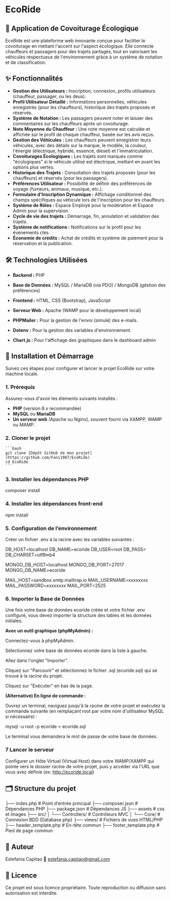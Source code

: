 # EcoRide

## 🚗 Application de Covoiturage Écologique

EcoRide est une plateforme web innovante conçue pour faciliter le covoiturage en mettant l'accent sur l'aspect écologique. Elle connecte chauffeurs et passagers pour des trajets partagés, tout en valorisant les véhicules respectueux de l'environnement grâce à un système de notation et de classification.

## ✨ Fonctionnalités

- **Gestion des Utilisateurs :** Inscription, connexion, profils utilisateurs (chauffeur, passager, ou les deux).
- **Profil Utilisateur Détaillé :** Informations personnelles, véhicules enregistrés (pour les chauffeurs), historique des trajets proposés et réservés.
- **Système de Notation :** Les passagers peuvent noter et laisser des commentaires sur les chauffeurs après un covoiturage.
- **Note Moyenne du Chauffeur :** Une note moyenne est calculée et affichée sur le profil de chaque chauffeur, basée sur les avis reçus.
- **Gestion des Véhicules :** Les chauffeurs peuvent enregistrer leurs véhicules, avec des détails sur la marque, le modèle, la couleur, l'énergie (électrique, hybride, essence, diesel) et l'immatriculation.
- **Covoiturages Écologiques :** Les trajets sont marqués comme "écologiques" si le véhicule utilisé est électrique, mettant en avant les options plus vertes.
- **Historique des Trajets :** Consultation des trajets proposés (pour les chauffeurs) et réservés (pour les passagers).
- **Préférences Utilisateur :** Possibilité de définir des préférences de voyage (fumeurs, animaux, musique, etc.).
- **Formulaire d'Inscription Dynamique :** Affichage conditionnel des champs spécifiques au véhicule lors de l'inscription pour les chauffeurs.
- **Système de Rôles :** Espace Employé pour la modération et Espace Admin pour la supervision.
- **Cycle de vie des trajets :** Démarrage, fin, annulation et validation des trajets.
- **Système de notifications :** Notifications sur le profil pour les événements clés.
- **Économie de crédits :** Achat de crédits et système de paiement pour la réservation et la publication.

## 🛠 Technologies Utilisées

- **Backend :** PHP
- **Base de Données :** MySQL / MariaDB (via PDO) / MongoDB (géstion des préférences)
- **Frontend :** HTML, CSS (Bootstrap), JavaScript
- **Serveur Web :** Apache (WAMP pour le développement local)

- **PHPMailer :** Pour la gestion de l'envoi (simulé) des e-mails.
- **Dotenv :** Pour la gestion des variables d'environnement.
- **Chart.js :** Pour l'affichage des graphiques dans le dashboard admin

## 🚀 Installation et Démarrage

Suivez ces étapes pour configurer et lancer le projet EcoRide sur votre machine locale.

### 1. Prérequis

Assurez-vous d'avoir les éléments suivants installés :

- **PHP** (version 8.x recommandée)
- **MySQL** ou **MariaDB**
- **Un serveur web** (Apache ou Nginx), souvent fourni via XAMPP, WAMP ou MAMP.

### 2. Cloner le projet

    ```bash
    git clone [Dépôt GitHub de mon projet](https://github.com/Fani1987/EcoRide)
    cd EcoRide
    ```

### 3. Installer les dépendances PHP

composer install

### 4. Installer les dépendances front-end

npm install

### 5. Configuration de l’environnement

Créer un fichier .env à la racine avec les variables suivantes :

DB_HOST=localhost
DB_NAME=ecoride
DB_USER=root
DB_PASS=
DB_CHARSET=utf8mb4

MONGO_DB_HOST=localhost
MONGO_DB_PORT=27017
MONGO_DB_NAME=ecoride

MAIL_HOST=sandbox.smtp.mailtrap.io
MAIL_USERNAME=xxxxxxxx
MAIL_PASSWORD=xxxxxxxx
MAIL_PORT=2525

### 6. Importer la Base de Données

Une fois votre base de données ecoride créée et votre fichier .env configuré, vous devez importer la structure des tables et les données initiales.

**Avec un outil graphique (phpMyAdmin) :**

Connectez-vous à phpMyAdmin.

Sélectionnez votre base de données ecoride dans la liste à gauche.

Allez dans l'onglet "Importer".

Cliquez sur "Parcourir" et sélectionnez le fichier .sql (ecoride.sql) qui se trouve à la racine du projet.

Cliquez sur "Exécuter" en bas de la page.

**(Alternative) En ligne de commande :**

Ouvrez un terminal, naviguez jusqu'à la racine de votre projet et exécutez la commande suivante (en remplaçant root par votre nom d'utilisateur MySQL si nécessaire) :

mysql -u root -p ecoride < ecoride.sql

Le terminal vous demandera le mot de passe de votre base de données.

### 7 Lancer le serveur

Configurer un Hôte Virtuel (Virtual Host) dans votre WAMP/XAMPP qui pointe vers le dossier racine de votre projet, puis y accéder via l'URL que vous avez définie (ex: <http://ecoride.local>)

## 🗂️ Structure du projet

├── index.php # Point d’entrée principal
├── composer.json # Dépendances PHP
├── package.json # Dépendances JS
├── assets # css et images
├── src/
│ └── Controllers/ # Contrôleurs MVC
│ └── Core/ # Connexion BDD (Database.php)
├── views/ # Fichiers de vues HTML/PHP
├── header_template.php # En-tête commun
├── footer_template.php # Pied de page commun

## 👤 Auteur

Estefania Capitao
📧 <estefania.capitao@gmail.com>

## 📄 Licence

Ce projet est sous licence propriétaire. Toute reproduction ou diffusion sans autorisation est interdite.
